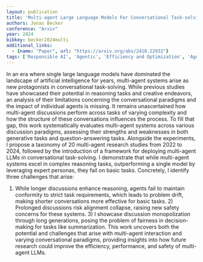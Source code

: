 ```yaml
---
layout: publication
title: 'Multi-agent Large Language Models For Conversational Task-solving'
authors: Jonas Becker
conference: "Arxiv"
year: 2024
bibkey: becker2024multi
additional_links:
  - {name: "Paper", url: "https://arxiv.org/abs/2410.22932"}
tags: ['Responsible AI', 'Agentic', 'Efficiency and Optimization', 'Agent', 'Fairness', 'Tools', 'RAG', 'Bias Mitigation', 'Ethics and Bias', 'Applications']
---
```

In an era where single large language models have dominated the landscape of
artificial intelligence for years, multi-agent systems arise as new
protagonists in conversational task-solving. While previous studies have
showcased their potential in reasoning tasks and creative endeavors, an
analysis of their limitations concerning the conversational paradigms and the
impact of individual agents is missing. It remains unascertained how
multi-agent discussions perform across tasks of varying complexity and how the
structure of these conversations influences the process. To fill that gap, this
work systematically evaluates multi-agent systems across various discussion
paradigms, assessing their strengths and weaknesses in both generative tasks
and question-answering tasks. Alongside the experiments, I propose a taxonomy
of 20 multi-agent research studies from 2022 to 2024, followed by the
introduction of a framework for deploying multi-agent LLMs in conversational
task-solving. I demonstrate that while multi-agent systems excel in complex
reasoning tasks, outperforming a single model by leveraging expert personas,
they fail on basic tasks. Concretely, I identify three challenges that arise:
1) While longer discussions enhance reasoning, agents fail to maintain
conformity to strict task requirements, which leads to problem drift, making
shorter conversations more effective for basic tasks. 2) Prolonged discussions
risk alignment collapse, raising new safety concerns for these systems. 3) I
showcase discussion monopolization through long generations, posing the problem
of fairness in decision-making for tasks like summarization. This work uncovers
both the potential and challenges that arise with multi-agent interaction and
varying conversational paradigms, providing insights into how future research
could improve the efficiency, performance, and safety of multi-agent LLMs.
